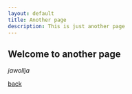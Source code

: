 ```yaml
---
layout: default
title: Another page
description: This is just another page
---
```


## Welcome to another page

_jawollja_

[back](./)
